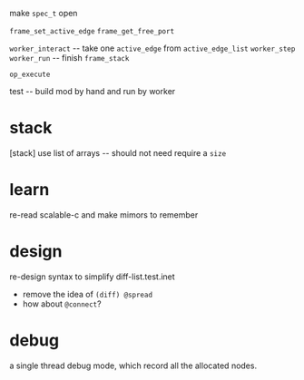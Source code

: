 make `spec_t` open

`frame_set_active_edge`
`frame_get_free_port`

`worker_interact` -- take one `active_edge` from `active_edge_list`
`worker_step`
`worker_run` -- finish `frame_stack`

`op_execute`

test -- build mod by hand and run by worker

# stack

[stack] use list of arrays -- should not need require a `size`

# learn

re-read scalable-c and make mimors to remember

# design

re-design syntax to simplify diff-list.test.inet

- remove the idea of `(diff) @spread`
- how about `@connect`?

# debug

a single thread debug mode, which record all the allocated nodes.
